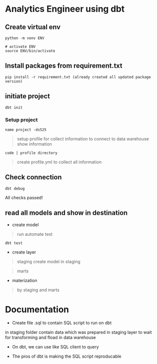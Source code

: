 # Analytics Engineer using dbt

## Create virtual env
``` 
python -m venv ENV
```
```
# activate ENV
source ENV/bin/activate
```

## Install packages from requirement.txt
```
pip install -r requirement.txt (already created all updated package version)
```

## initiate project
```
dbt init
```
### Setup project
```
name project -ds525
```

> setup profile for collect information to connect to data warehouse
show information

```
code | profile directory
```
> create profile.yml to collect all information

## Check connection
```
dbt debug
```
All checks passed!

## read all models and show in destination

- create model 

> run automate test
```
dbt test
```

- create layer
> staging
create model in staging

> marts

- materization
> by staging and marts

# Documentation

- Create file .sql to contain SQL script to run on dbt

in staging folder contain data which was prepared in staging layer 
to wait for transforming and fload in data warehouse 

- On dbt, we can use like SQL client to query

- The pros of dbt is making the SQL script reproducable